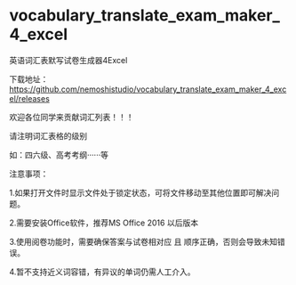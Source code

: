 # vocabulary_translate_exam_maker_4_excel


英语词汇表默写试卷生成器4Excel


下载地址：https://github.com/nemoshistudio/vocabulary_translate_exam_maker_4_excel/releases


欢迎各位同学来贡献词汇列表！！！


请注明词汇表格的级别


如：四六级、高考考纲······等


注意事项：


1.如果打开文件时显示文件处于锁定状态，可将文件移动至其他位置即可解决问题。


2.需要安装Office软件，推荐MS Office 2016 以后版本


3.使用阅卷功能时，需要确保答案与试卷相对应 且 顺序正确，否则会导致未知错误。


4.暂不支持近义词容错，有异议的单词仍需人工介入。
